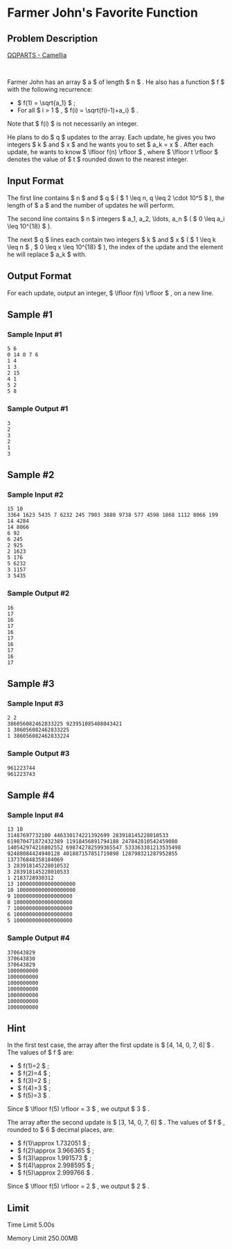 # Farmer John's Favorite Function

## Problem Description

[ΩΩPARTS - Camellia](https://soundcloud.com/user-838515264/camellia-parts-ooparts)

⠀



Farmer John has an array $ a $ of length $ n $ . He also has a function $ f $ with the following recurrence:

- $ f(1) = \sqrt{a_1} $ ;
- For all $ i > 1 $ , $ f(i) = \sqrt{f(i-1)+a_i} $ .

Note that $ f(i) $ is not necessarily an integer.

He plans to do $ q $ updates to the array. Each update, he gives you two integers $ k $ and $ x $ and he wants you to set $ a_k = x $ . After each update, he wants to know $ \lfloor f(n) \rfloor $ , where $ \lfloor t \rfloor $ denotes the value of $ t $ rounded down to the nearest integer.

## Input Format

The first line contains $ n $ and $ q $ ( $ 1 \leq n, q \leq 2 \cdot 10^5 $ ), the length of $ a $ and the number of updates he will perform.

The second line contains $ n $ integers $ a_1, a_2, \ldots, a_n $ ( $ 0 \leq a_i \leq 10^{18} $ ).

The next $ q $ lines each contain two integers $ k $ and $ x $ ( $ 1 \leq k \leq n $ , $ 0 \leq x \leq 10^{18} $ ), the index of the update and the element he will replace $ a_k $ with.

## Output Format

For each update, output an integer, $ \lfloor f(n) \rfloor $ , on a new line.

## Sample #1

### Sample Input #1

```
5 6
0 14 0 7 6
1 4
1 3
2 15
4 1
5 2
5 8
```

### Sample Output #1

```
3
2
3
2
1
3
```

## Sample #2

### Sample Input #2

```
15 10
3364 1623 5435 7 6232 245 7903 3880 9738 577 4598 1868 1112 8066 199
14 4284
14 8066
6 92
6 245
2 925
2 1623
5 176
5 6232
3 1157
3 5435
```

### Sample Output #2

```
16
17
16
17
16
17
16
17
16
17
```

## Sample #3

### Sample Input #3

```
2 2
386056082462833225 923951085408043421
1 386056082462833225
1 386056082462833224
```

### Sample Output #3

```
961223744
961223743
```

## Sample #4

### Sample Input #4

```
13 10
31487697732100 446330174221392699 283918145228010533 619870471872432389 11918456891794188 247842810542459080 140542974216802552 698742782599365547 533363381213535498 92488084424940128 401887157851719898 128798321287952855 137376848358184069
3 283918145228010532
3 283918145228010533
1 2183728930312
13 1000000000000000000
10 1000000000000000000
9 1000000000000000000
8 1000000000000000000
7 1000000000000000000
6 1000000000000000000
5 1000000000000000000
```

### Sample Output #4

```
370643829
370643830
370643829
1000000000
1000000000
1000000000
1000000000
1000000000
1000000000
1000000000
```

## Hint

In the first test case, the array after the first update is $ [4, 14, 0, 7, 6] $ . The values of $ f $ are:

- $ f(1)=2 $ ;
- $ f(2)=4 $ ;
- $ f(3)=2 $ ;
- $ f(4)=3 $ ;
- $ f(5)=3 $ .

Since $ \lfloor f(5) \rfloor = 3 $ , we output $ 3 $ .

The array after the second update is $ [3, 14, 0, 7, 6] $ . The values of $ f $ , rounded to $ 6 $ decimal places, are:

- $ f(1)\approx 1.732051 $ ;
- $ f(2)\approx 3.966365 $ ;
- $ f(3)\approx 1.991573 $ ;
- $ f(4)\approx 2.998595 $ ;
- $ f(5)\approx 2.999766 $ .

Since $ \lfloor f(5) \rfloor = 2 $ , we output $ 2 $ .

## Limit



Time Limit
5.00s

Memory Limit
250.00MB